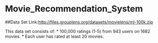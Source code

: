 # Movie_Recommendation_System

##Data Set Link:http://files.grouplens.org/datasets/movielens/ml-100k.zip


This data set consists of:
	* 100,000 ratings (1-5) from 943 users on 1682 movies. 
	* Each user has rated at least 20 movies. 

